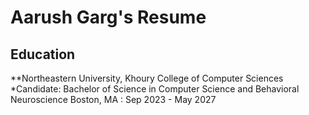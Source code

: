 # Aarush Garg's Resume

## Education
**Northeastern University, Khoury College of Computer Sciences
*Candidate: Bachelor of Science in Computer Science and Behavioral Neuroscience
Boston, MA : Sep 2023 - May 2027

